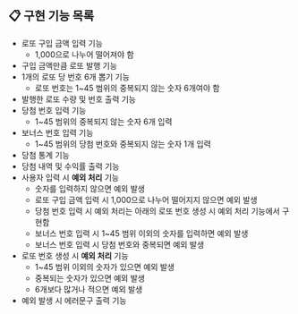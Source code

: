 ## 📋 구현 기능 목록

- 로또 구입 금액 입력 기능
  - 1,000으로 나누어 떨어져야 함
- 구입 금액만큼 로또 발행 기능
- 1개의 로또 당 번호 6개 뽑기 기능
  - 로또 번호는 1~45 범위의 중복되지 않는 숫자 6개여야 함
- 발행한 로또 수량 및 번호 출력 기능
- 당첨 번호 입력 기능
  - 1~45 범위의 중복되지 않는 숫자 6개 입력
- 보너스 번호 입력 기능
  - 1~45 범위의 당첨 번호와 중복되지 않는 숫자 1개 입력
- 당첨 통계 기능
- 당첨 내역 및 수익률 출력 기능
- 사용자 입력 시 **예외 처리** 기능
  - 숫자를 입력하지 않으면 예외 발생
  - 로또 구입 금액 입력 시 1,000으로 나누어 떨어지지 않으면 예외 발생
  - 당첨 번호 입력 시 예외 처리는 아래의 로또 번호 생성 시 예외 처리 기능에서 구현함
  - 보너스 번호 입력 시 1~45 범위 이외의 숫자를 입력하면 예외 발생
  - 보너스 번호 입력 시 당첨 번호와 중복되면 예외 발생
- 로또 번호 생성 시 **예외 처리** 기능
  - 1~45 범위 이외의 숫자가 있으면 예외 발생
  - 중복되는 숫자가 있으면 예외 발생
  - 6개보다 많거나 적으면 예외 발생
- 예외 발생 시 에러문구 출력 기능